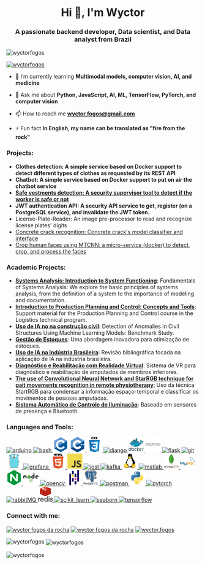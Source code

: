 <h1 align="center">Hi 👋, I'm Wyctor</h1>
<h3 align="center">A passionate backend developer, Data scientist, and Data analyst from Brazil</h3>

<p align="left"> <img src="https://komarev.com/ghpvc/?username=wyctorfogos&label=Profile%20views&color=0e75b6&style=flat" alt="wyctorfogos" /> </p>

<p align="left"> <a href="https://github.com/ryo-ma/github-profile-trophy"><img src="https://github-profile-trophy.vercel.app/?username=wyctorfogos" alt="wyctorfogos" /></a> </p>

- 🌱 I’m currently learning **Multimodal models, computer vision, AI, and medicine**

- 💬 Ask me about **Python, JavaScript, AI, ML, TensorFlow, PyTorch, and computer vision**

- 📫 How to reach me **wyctor.fogos@gmail.com**

- ⚡ Fun fact **In English, my name can be translated as "fire from the rock"**

<h3 align="left">Projects:</h3>
<ul>
  <li>
    <b><a>Clothes detection: A simple service based on Docker support to detect different types of clothes as requested by its REST API </a></b>
  </li>
  <li>
    <b><a>Chatbot: A simple service based on Docker support to put on air the chatbot service </a></b>
  </li>
  <li>
    <b><a href="https://youtu.be/5-tAZy62vCY">Safe vestments detection: A security supervisor tool to detect if the worker is safe or not</a></b>
  </li>
   <li>
    <b><a> JWT authentication API: A security API service to get, register (on a PostgreSQL service), and invalidate the JWT token.</a></b>
   </li>
  <li>
    <a>License-Plate-Reader: An image pre-processor to read and recognize license plates' digits</a>
  </li>
  <li>
    <a href="https://github.com/wyctorfogos/Interface_test_Crack_concrete_using_.git"> Concrete crack recognition: Concrete crack's model classifier and interface</a>
  </li>
  <li>
     <a href="https://github.com/wyctorfogos/Crop-faces-using-MTCNN"> Crop human faces using MTCNN: a micro-service (docker) to detect, crop, and process the faces</a>
  </li>
  
</ul>
<h3 align="left">Academic Projects:</h3>
<ul>
  <li>
    <b><a href="https://atenaeditora.com.br/catalogo/ebook/analise-de-sistemas-introducao-ao-funcionamento-de-sistemas">Systems Analysis: Introduction to System Functioning</a></b>: Fundamentals of Systems Analysis: We explore the basic principles of systems analysis, from the definition of a system to the importance of modeling and documentation.
  </li>
  <li>
    <b><a href="https://atenaeditora.com.br/catalogo/ebook/introducao-ao-planejamento-e-controle-da-producao-conceitos-e-ferramentas">Introduction to Production Planning and Control: Concepts and Tools</a></b>: Support material for the Production Planning and Control course in the Logistics technical program.
  </li>
  <li>
    <b><a href="https://ieeexplore.ieee.org/document/10459929">Uso de IA no na construção civil</a></b>: Detection of Anomalies in Civil Structures Using Machine Learning Models: Benchmark Study.
  </li>
  <li>
    <b><a href="https://www.atenaeditora.com.br/catalogo/ebook/gestao-de-estoques">Gestão de Estoques</a></b>: Uma abordagem inovadora para otimização de estoques.
  </li>
  <li>
    <b><a href="https://repositorio.ifes.edu.br/handle/123456789/3734">Uso de IA na Indústria Brasileira</a></b>: Revisão bibliográfica focada na aplicação de IA na indústria brasileira.
  </li>
  <li>
    <b><a href="https://doi.org/10.1016/j.artmed.2023.102612">Diagnóstico e Reabilitação com Realidade Virtual</a></b>: Sistema de VR para diagnóstico e reabilitação de amputados de membros inferiores.
  </li>
  <li>
    <b><a href="https://doi.org/10.1109/ICECCME52200.2021.9590936">The use of Convolutional Neural Network and StarRGB technique for gait movements recognition in remote physiotherapy</a></b>: Uso da técnica StartRGB para condensar a informação espaço-temporal e classificar os movimentos de pessoas amputadas.
  </li>
  <li>
    <b><a href="https://sodebras.com.br/edicoes/N163.pdf">Sistema Automático de Controle de Iluminação</a></b>: Baseado em sensores de presença e Bluetooth.
  </li>
</ul>

<h3 align="left">Languages and Tools:</h3>
<p align="left"> <a href="https://www.arduino.cc/" target="_blank" rel="noreferrer"> <img src="https://cdn.worldvectorlogo.com/logos/arduino-1.svg" alt="arduino" width="40" height="40"/> </a> <a href="https://www.gnu.org/software/bash/" target="_blank" rel="noreferrer"> <img src="https://www.vectorlogo.zone/logos/gnu_bash/gnu_bash-icon.svg" alt="bash" width="40" height="40"/> </a> <a href="https://getbootstrap.com" target="_blank" rel="noreferrer"></a> <a href="https://www.cprogramming.com/" target="_blank" rel="noreferrer"> <img src="https://raw.githubusercontent.com/devicons/devicon/master/icons/c/c-original.svg" alt="c" width="40" height="40"/> </a> <a href="https://www.w3schools.com/cpp/" target="_blank" rel="noreferrer"> <img src="https://raw.githubusercontent.com/devicons/devicon/master/icons/cplusplus/cplusplus-original.svg" alt="cplusplus" width="40" height="40"/> </a> <a href="https://www.w3schools.com/css/" target="_blank" rel="noreferrer"> <img src="https://raw.githubusercontent.com/devicons/devicon/master/icons/css3/css3-original-wordmark.svg" alt="css3" width="40" height="40"/> </a> <a href="https://www.djangoproject.com/" target="_blank" rel="noreferrer"> <img src="https://cdn.worldvectorlogo.com/logos/django.svg" alt="django" width="40" height="40"/> </a> <a href="https://www.docker.com/" target="_blank" rel="noreferrer"> <img src="https://raw.githubusercontent.com/devicons/devicon/master/icons/docker/docker-original-wordmark.svg" alt="docker" width="40" height="40"/> </a> <a href="https://expressjs.com" target="_blank" rel="noreferrer"> <img src="https://raw.githubusercontent.com/devicons/devicon/master/icons/express/express-original-wordmark.svg" alt="express" width="40" height="40"/> </a> <a href="https://flask.palletsprojects.com/" target="_blank" rel="noreferrer"> <img src="https://www.vectorlogo.zone/logos/pocoo_flask/pocoo_flask-icon.svg" alt="flask" width="40" height="40"/> </a> <a href="https://git-scm.com/" target="_blank" rel="noreferrer"> <img src="https://www.vectorlogo.zone/logos/git-scm/git-scm-icon.svg" alt="git" width="40" height="40"/> </a> <a href="https://golang.org" target="_blank" rel="noreferrer"> <img src="https://raw.githubusercontent.com/devicons/devicon/master/icons/go/go-original.svg" alt="go" width="40" height="40"/> </a> <a href="https://grafana.com" target="_blank" rel="noreferrer"> <img src="https://www.vectorlogo.zone/logos/grafana/grafana-icon.svg" alt="grafana" width="40" height="40"/> </a> <a href="https://www.w3.org/html/" target="_blank" rel="noreferrer"> <img src="https://raw.githubusercontent.com/devicons/devicon/master/icons/html5/html5-original-wordmark.svg" alt="html5" width="40" height="40"/> </a> <a href="https://developer.mozilla.org/en-US/docs/Web/JavaScript" target="_blank" rel="noreferrer"> <img src="https://raw.githubusercontent.com/devicons/devicon/master/icons/javascript/javascript-original.svg" alt="javascript" width="40" height="40"/> </a> <a href="https://jestjs.io" target="_blank" rel="noreferrer"> <img src="https://www.vectorlogo.zone/logos/jestjsio/jestjsio-icon.svg" alt="jest" width="40" height="40"/> </a> <a href="https://kafka.apache.org/" target="_blank" rel="noreferrer"> <img src="https://www.vectorlogo.zone/logos/apache_kafka/apache_kafka-icon.svg" alt="kafka" width="40" height="40"/> </a> <a href="https://www.linux.org/" target="_blank" rel="noreferrer"> <img src="https://raw.githubusercontent.com/devicons/devicon/master/icons/linux/linux-original.svg" alt="linux" width="40" height="40"/> </a> <a href="https://www.mathworks.com/" target="_blank" rel="noreferrer"> <img src="https://upload.wikimedia.org/wikipedia/commons/2/21/Matlab_Logo.png" alt="matlab" width="40" height="40"/> </a> <a href="https://www.mongodb.com/" target="_blank" rel="noreferrer"> <img src="https://raw.githubusercontent.com/devicons/devicon/master/icons/mongodb/mongodb-original-wordmark.svg" alt="mongodb" width="40" height="40"/> </a> <a href="https://www.mysql.com/" target="_blank" rel="noreferrer"> <img src="https://raw.githubusercontent.com/devicons/devicon/master/icons/mysql/mysql-original-wordmark.svg" alt="mysql" width="40" height="40"/> </a> <a href="https://www.nginx.com" target="_blank" rel="noreferrer"> <img src="https://raw.githubusercontent.com/devicons/devicon/master/icons/nginx/nginx-original.svg" alt="nginx" width="40" height="40"/> </a> <a href="https://nodejs.org" target="_blank" rel="noreferrer"> <img src="https://raw.githubusercontent.com/devicons/devicon/master/icons/nodejs/nodejs-original-wordmark.svg" alt="nodejs" width="40" height="40"/> </a> <a href="https://opencv.org/" target="_blank" rel="noreferrer"> <img src="https://www.vectorlogo.zone/logos/opencv/opencv-icon.svg" alt="opencv" width="40" height="40"/> </a> <a href="https://pandas.pydata.org/" target="_blank" rel="noreferrer"> <img src="https://raw.githubusercontent.com/devicons/devicon/2ae2a900d2f041da66e950e4d48052658d850630/icons/pandas/pandas-original.svg" alt="pandas" width="40" height="40"/> </a> <a href="https://www.postgresql.org" target="_blank" rel="noreferrer"> <img src="https://raw.githubusercontent.com/devicons/devicon/master/icons/postgresql/postgresql-original-wordmark.svg" alt="postgresql" width="40" height="40"/> </a> <a href="https://postman.com" target="_blank" rel="noreferrer"> <img src="https://www.vectorlogo.zone/logos/getpostman/getpostman-icon.svg" alt="postman" width="40" height="40"/> </a> <a href="https://www.python.org" target="_blank" rel="noreferrer"> <img src="https://raw.githubusercontent.com/devicons/devicon/master/icons/python/python-original.svg" alt="python" width="40" height="40"/> </a> <a href="https://pytorch.org/" target="_blank" rel="noreferrer"> <img src="https://www.vectorlogo.zone/logos/pytorch/pytorch-icon.svg" alt="pytorch" width="40" height="40"/> </a> <a href="https://www.rabbitmq.com" target="_blank" rel="noreferrer"> <img src="https://www.vectorlogo.zone/logos/rabbitmq/rabbitmq-icon.svg" alt="rabbitMQ" width="40" height="40"/> </a> <a href="https://redis.io" target="_blank" rel="noreferrer"> <img src="https://raw.githubusercontent.com/devicons/devicon/master/icons/redis/redis-original-wordmark.svg" alt="redis" width="40" height="40"/> </a> <a href="https://scikit-learn.org/" target="_blank" rel="noreferrer"> <img src="https://upload.wikimedia.org/wikipedia/commons/0/05/Scikit_learn_logo_small.svg" alt="scikit_learn" width="40" height="40"/> </a> <a href="https://seaborn.pydata.org/" target="_blank" rel="noreferrer"> <img src="https://seaborn.pydata.org/_images/logo-mark-lightbg.svg" alt="seaborn" width="40" height="40"/> </a> <a href="https://www.tensorflow.org" target="_blank" rel="noreferrer"> <img src="https://www.vectorlogo.zone/logos/tensorflow/tensorflow-icon.svg" alt="tensorflow" width="40" height="40"/> </a> </p>

<h3 align="left">Connect with me:</h3>
<p align="left">
<a href="https://linkedin.com/in/wyctor fogos da rocha" target="blank"><img align="center" src="https://raw.githubusercontent.com/rahuldkjain/github-profile-readme-generator/master/src/images/icons/Social/linked-in-alt.svg" alt="wyctor fogos da rocha" height="30" width="40" /></a>
<a href="https://kaggle.com/wyctor fogos da rocha" target="blank"><img align="center" src="https://raw.githubusercontent.com/rahuldkjain/github-profile-readme-generator/master/src/images/icons/Social/kaggle.svg" alt="wyctor fogos da rocha" height="30" width="40" /></a>
<a href="https://instagram.com/wyctor.fogos" target="blank"><img align="center" src="https://raw.githubusercontent.com/rahuldkjain/github-profile-readme-generator/master/src/images/icons/Social/instagram.svg" alt="wyctor.fogos" height="30" width="40" /></a>
</p>

<p><img align="left" src="https://github-readme-stats.vercel.app/api/top-langs?username=wyctorfogos&show_icons=true&locale=en&layout=compact" alt="wyctorfogos" /></p>

<p>&nbsp;<img align="center" src="https://github-readme-stats.vercel.app/api?username=wyctorfogos&show_icons=true&locale=en" alt="wyctorfogos" /></p>

<p><img align="center" src="https://github-readme-streak-stats.herokuapp.com/?user=wyctorfogos&" alt="wyctorfogos" /></p>

